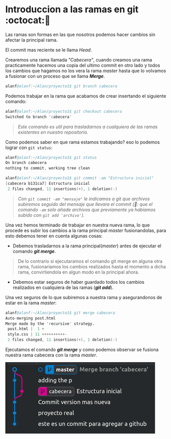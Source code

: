 # **Introduccion a las ramas en git :octocat:🌿**

Las ramas son formas en las que nosotros podemos hacer cambios sin afectar la principal rama.

El commit mas reciente se le llama *Head*.

Crearemos una rama llamada *"Cabecera"*, cuando creamos una rama practicamente hacemos una copia del ultimo commit en otro lado y todos los cambios que hagamos no los vera la rama *master* hasta que lo volvamos a fusionar con un proceso que se llama ***Merge***.

```s
alanf@alanf:~/Alan/proyecto1$ git branch cabecera
```

Podemos trabajar en la rama que acabamos de crear insertando el siguiente comando:

```s
alanf@alanf:~/Alan/proyecto1$ git checkout cabecera
Switched to branch 'cabecera' 
```
  
> *Este comando es util para trasladarnos a cualquiera de las ramas existentes en nuestro repositorio.*

Como podemos saber en que rama estamos trabajando? eso lo podemos lograr con `git status`:

```s
alanf@alanf:~/Alan/proyecto1$ git status
On branch cabecera
nothing to commit, working tree clean
```  

```s
alanf@alanf:~/Alan/proyecto1$ git commit -am "Estructura inicial"
[cabecera b131ca7] Estructura inicial
 2 files changed, 11 insertions(+), 1 deletion(-)
```  

> *Con `git commit -am "mensaje"` le indicamos a git que archivos subiremos seguido del mensaje que llevara el commit (👀: que el comando `-am` solo añade archivos que previamente ya habiamos subido con `git add 'archivo'`).*

Una vez hemos terminado de trabajar en nuestra nueva rama, lo que procede es subir los cambios a la rama principal *master* fusionandolas, para esto debemos tener en cuenta algunas cosas: 

* Debemos trasladarnos a la rama principal(*master*) antes de ejecutar el comando ***git merge***.

> De lo contrario si ejecutaramos el comando git merge en alguna otra rama, fusionariamos los cambios realizados hasta el momento a dicha rama, convirtiendola en algun modo en la principal ahora.

* Debemos estar seguros de haber guardado todos los cambios realizados en cualquiera de las ramas (***git add***).

Una vez seguros de lo que subiremos a nuestra rama y asegurandonos de estar en la rama *master*:

```s
alanf@alanf:~/Alan/proyecto1$ git merge cabecera 
Auto-merging post.html
Merge made by the 'recursive' strategy.
 post.html |  1 +
 style.css | 11 ++++++++++-
 2 files changed, 11 insertions(+), 1 deletion(-)
```

Ejecutamos el comando ***git merge*** y como podemos observar se fusiona nuestra rama cabecera con la rama *master*.

![mergeWorkFlow](./GityGithub/sources/mergeWorkFlow.png)

